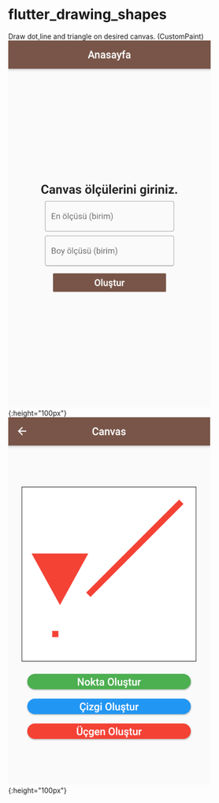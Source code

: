 # flutter_drawing_shapes
 Draw dot,line and triangle on desired canvas. (CustomPaint)
![image1](https://raw.githubusercontent.com/CaferPoyrazoglu/flutter_drawing_shapes/main/1.png){:height="100px"}
![image2](https://raw.githubusercontent.com/CaferPoyrazoglu/flutter_drawing_shapes/main/2.png){:height="100px"}
